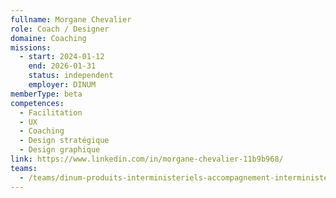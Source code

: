 ```yaml
---
fullname: Morgane Chevalier
role: Coach / Designer
domaine: Coaching
missions:
  - start: 2024-01-12
    end: 2026-01-31
    status: independent
    employer: DINUM
memberType: beta
competences:
  - Facilitation
  - UX
  - Coaching
  - Design stratégique
  - Design graphique
link: https://www.linkedin.com/in/morgane-chevalier-11b9b968/
teams:
  - /teams/dinum-produits-interministeriels-accompagnement-interministeriel-de-communs-numeriques
---
```

